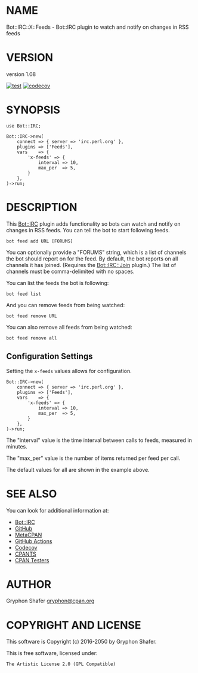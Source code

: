 # NAME

Bot::IRC::X::Feeds - Bot::IRC plugin to watch and notify on changes in RSS feeds

# VERSION

version 1.08

[![test](https://github.com/gryphonshafer/Bot-IRC-X-Feeds/workflows/test/badge.svg)](https://github.com/gryphonshafer/Bot-IRC-X-Feeds/actions?query=workflow%3Atest)
[![codecov](https://codecov.io/gh/gryphonshafer/Bot-IRC-X-Feeds/graph/badge.svg)](https://codecov.io/gh/gryphonshafer/Bot-IRC-X-Feeds)

# SYNOPSIS

    use Bot::IRC;

    Bot::IRC->new(
        connect => { server => 'irc.perl.org' },
        plugins => ['Feeds'],
        vars    => {
            'x-feeds' => {
                interval => 10,
                max_per  => 5,
            }
        },
    )->run;

# DESCRIPTION

This [Bot::IRC](https://metacpan.org/pod/Bot%3A%3AIRC) plugin adds functionality so bots can watch and notify on
changes in RSS feeds. You can tell the bot to start following feeds.

    bot feed add URL [FORUMS]

You can optionally provide a "FORUMS" string, which is a list of channels the
bot should report on for the feed. By default, the bot reports on all channels
it has joined. (Requires the [Bot::IRC::Join](https://metacpan.org/pod/Bot%3A%3AIRC%3A%3AJoin) plugin.) The list of channels
must be comma-delimited with no spaces.

You can list the feeds the bot is following:

    bot feed list

And you can remove feeds from being watched:

    bot feed remove URL

You can also remove all feeds from being watched:

    bot feed remove all

## Configuration Settings

Setting the `x-feeds` values allows for configuration.

    Bot::IRC->new(
        connect => { server => 'irc.perl.org' },
        plugins => ['Feeds'],
        vars    => {
            'x-feeds' => {
                interval => 10,
                max_per  => 5,
            }
        },
    )->run;

The "interval" value is the time interval between calls to feeds, measured in
minutes.

The "max\_per" value is the number of items returned per feed per call.

The default values for all are shown in the example above.

# SEE ALSO

You can look for additional information at:

- [Bot::IRC](https://metacpan.org/pod/Bot%3A%3AIRC)
- [GitHub](https://github.com/gryphonshafer/Bot-IRC-X-Feeds)
- [MetaCPAN](https://metacpan.org/pod/Bot::IRC::X::Feeds)
- [GitHub Actions](https://github.com/gryphonshafer/Bot-IRC-X-Feeds/actions)
- [Codecov](https://codecov.io/gh/gryphonshafer/Bot-IRC-X-Feeds)
- [CPANTS](http://cpants.cpanauthors.org/dist/Bot-IRC-X-Feeds)
- [CPAN Testers](http://www.cpantesters.org/distro/T/Bot-IRC-X-Feeds.html)

# AUTHOR

Gryphon Shafer <gryphon@cpan.org>

# COPYRIGHT AND LICENSE

This software is Copyright (c) 2016-2050 by Gryphon Shafer.

This is free software, licensed under:

    The Artistic License 2.0 (GPL Compatible)
